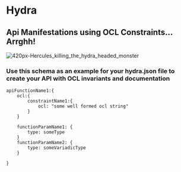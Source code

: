 # Hydra
## Api Manifestations using OCL Constraints... Arrghh!

![420px-Hercules_killing_the_hydra_headed_monster](https://user-images.githubusercontent.com/107733608/174702298-353afad3-96be-44c2-bf1a-b9f3cca65d54.jpg)


### Use this schema as an example for your hydra.json file to create your API with OCL invariants and documentation


    apiFunctionName1:{
        ocl:{
            constraintName1:{
                ocl: "some well formed ocl string"  
            }
        }
        
        functionParamName1: {
            type: someType
        }
        functionParamName2: {
            type: someVariadicType
        } 
    
    }
    

